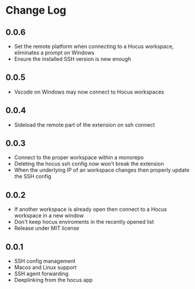 # Change Log

## 0.0.6

- Set the remote platform when connecting to a Hocus workspace, eliminates a prompt on Windows
- Ensure the installed SSH version is new enough

## 0.0.5

- Vscode on Windows may now connect to Hocus workspaces

## 0.0.4

- Sideload the remote part of the extension on ssh connect

## 0.0.3

- Connect to the proper workspace within a monorepo
- Deleting the hocus ssh config now won't break the extension
- When the underlying IP of an workspace changes then properly update the SSH config

## 0.0.2

- If another workspace is already open then connect to a Hocus workspace in a new window
- Don't keep hocus enviroments in the recently opened list
- Release under MIT license

## 0.0.1

- SSH config management
- Macos and Linux support
- SSH agent forwarding
- Deeplinking from the hocus app
